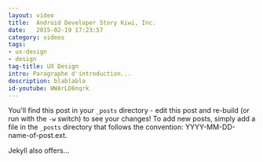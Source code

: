 ```yaml
---
layout: video
title:  Android Developer Story Kiwi, Inc.
date:   2015-02-19 17:23:57
category: videos
tags:
- ux-design
- design
tag-title: UX Design
intro: Paragraphe d'introduction...
description: blablabla
id-youtube: WWArLD6nqrk
---
```


You'll find this post in your `_posts` directory - edit this post and re-build (or run with the `-w` switch) to see your changes!
To add new posts, simply add a file in the `_posts` directory that follows the convention: YYYY-MM-DD-name-of-post.ext.

Jekyll also offers...